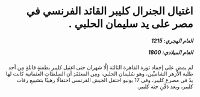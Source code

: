 <h1 dir="rtl">اغتيال الجنرال كليبر القائد الفرنسي في مصر على يد سليمان الحلبي .</h1>

<h5 dir="rtl">العام الهجري:  1215

العام الميلادي: 1800

</h5>

<p dir="rtl">لم يمضِ على إخماد ثورة القاهرة الثالثة إلَّا شهران حتى اغتيل كليبر بطعنةٍ قاتلةٍ مِن أحد طلبة الأزهر الشاميِّين، وهو سُليمان الحلبي، ومِن المعتَقَدِ أن السلطاتِ العثمانية كانت لها يدٌ في مصرع كليبر، وفي 17 يونيو احتفل الجيش الفرنسي احتفالًا رهيبًا بتشييعِ رفات كليبر، وبعد دَفْنِ جثة كليبر.</p></br>
